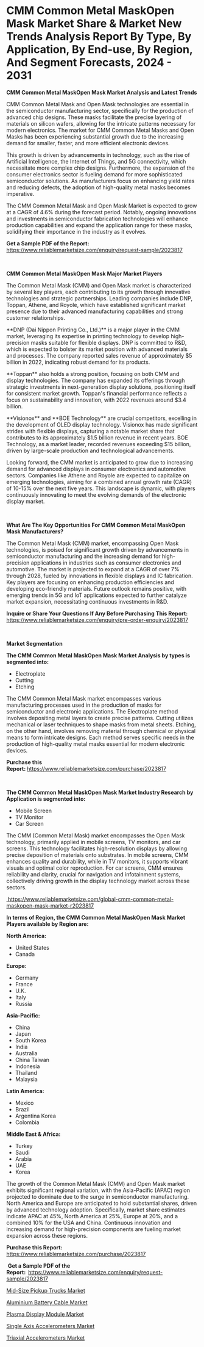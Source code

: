 <p><h1>CMM Common Metal MaskOpen Mask Market Share & Market New Trends Analysis Report By Type, By Application, By End-use, By Region, And Segment Forecasts, 2024 - 2031</h1></p><p><strong>CMM Common Metal MaskOpen Mask Market Analysis and Latest Trends</strong></p>
<p><p>CMM Common Metal Mask and Open Mask technologies are essential in the semiconductor manufacturing sector, specifically for the production of advanced chip designs. These masks facilitate the precise layering of materials on silicon wafers, allowing for the intricate patterns necessary for modern electronics. The market for CMM Common Metal Masks and Open Masks has been experiencing substantial growth due to the increasing demand for smaller, faster, and more efficient electronic devices.</p><p>This growth is driven by advancements in technology, such as the rise of Artificial Intelligence, the Internet of Things, and 5G connectivity, which necessitate more complex chip designs. Furthermore, the expansion of the consumer electronics sector is fueling demand for more sophisticated semiconductor solutions. As manufacturers focus on enhancing yield rates and reducing defects, the adoption of high-quality metal masks becomes imperative.</p><p>The CMM Common Metal Mask and Open Mask Market is expected to grow at a CAGR of 4.6% during the forecast period. Notably, ongoing innovations and investments in semiconductor fabrication technologies will enhance production capabilities and expand the application range for these masks, solidifying their importance in the industry as it evolves.</p></p>
<p><strong>Get a Sample PDF of the Report:&nbsp;</strong> <a href="https://www.reliablemarketsize.com/enquiry/request-sample/2023817?utm_campaign=1133&utm_medium=2&utm_source=Github&utm_content=ia&utm_term=30102024&utm_id=cmm-common-metal-maskopen-mask">https://www.reliablemarketsize.com/enquiry/request-sample/2023817</a></p>
<p>&nbsp;</p>
<p><strong>CMM Common Metal MaskOpen Mask Major Market Players</strong></p>
<p><p>The Common Metal Mask (CMM) and Open Mask market is characterized by several key players, each contributing to its growth through innovative technologies and strategic partnerships. Leading companies include DNP, Toppan, Athene, and Royole, which have established significant market presence due to their advanced manufacturing capabilities and strong customer relationships.</p><p>**DNP (Dai Nippon Printing Co., Ltd.)** is a major player in the CMM market, leveraging its expertise in printing technology to develop high-precision masks suitable for flexible displays. DNP is committed to R&D, which is expected to bolster its market position with advanced materials and processes. The company reported sales revenue of approximately $5 billion in 2022, indicating robust demand for its products.</p><p>**Toppan** also holds a strong position, focusing on both CMM and display technologies. The company has expanded its offerings through strategic investments in next-generation display solutions, positioning itself for consistent market growth. Toppan's financial performance reflects a focus on sustainability and innovation, with 2022 revenues around $3.4 billion.</p><p>**Visionox** and **BOE Technology** are crucial competitors, excelling in the development of OLED display technology. Visionox has made significant strides with flexible displays, capturing a notable market share that contributes to its approximately $1.5 billion revenue in recent years. BOE Technology, as a market leader, recorded revenues exceeding $15 billion, driven by large-scale production and technological advancements.</p><p>Looking forward, the CMM market is anticipated to grow due to increasing demand for advanced displays in consumer electronics and automotive sectors. Companies like Athene and Royole are expected to capitalize on emerging technologies, aiming for a combined annual growth rate (CAGR) of 10-15% over the next five years. This landscape is dynamic, with players continuously innovating to meet the evolving demands of the electronic display market.</p></p>
<p>&nbsp;</p>
<p><strong>What Are The Key Opportunities For CMM Common Metal MaskOpen Mask Manufacturers?</strong></p>
<p><p>The Common Metal Mask (CMM) market, encompassing Open Mask technologies, is poised for significant growth driven by advancements in semiconductor manufacturing and the increasing demand for high-precision applications in industries such as consumer electronics and automotive. The market is projected to expand at a CAGR of over 7% through 2028, fueled by innovations in flexible displays and IC fabrication. Key players are focusing on enhancing production efficiencies and developing eco-friendly materials. Future outlook remains positive, with emerging trends in 5G and IoT applications expected to further catalyze market expansion, necessitating continuous investments in R&D.</p></p>
<p><strong>Inquire or Share Your Questions If Any Before Purchasing This Report:</strong> <a href="https://www.reliablemarketsize.com/enquiry/pre-order-enquiry/2023817?utm_campaign=1133&utm_medium=2&utm_source=Github&utm_content=ia&utm_term=30102024&utm_id=cmm-common-metal-maskopen-mask">https://www.reliablemarketsize.com/enquiry/pre-order-enquiry/2023817</a></p>
<p>&nbsp;</p>
<p><strong>Market Segmentation</strong></p>
<p><strong>The CMM Common Metal MaskOpen Mask Market Analysis by types is segmented into:</strong></p>
<p><ul><li>Electroplate</li><li>Cutting</li><li>Etching</li></ul></p>
<p><p>The CMM Common Metal Mask market encompasses various manufacturing processes used in the production of masks for semiconductor and electronic applications. The Electroplate method involves depositing metal layers to create precise patterns. Cutting utilizes mechanical or laser techniques to shape masks from metal sheets. Etching, on the other hand, involves removing material through chemical or physical means to form intricate designs. Each method serves specific needs in the production of high-quality metal masks essential for modern electronic devices.</p></p>
<p><strong>Purchase this Report:&nbsp;</strong><a href="https://www.reliablemarketsize.com/purchase/2023817?utm_campaign=1133&utm_medium=2&utm_source=Github&utm_content=ia&utm_term=30102024&utm_id=cmm-common-metal-maskopen-mask">https://www.reliablemarketsize.com/purchase/2023817</a></p>
<p>&nbsp;</p>
<p><strong>The CMM Common Metal MaskOpen Mask Market Industry Research by Application is segmented into:</strong></p>
<p><ul><li>Mobile Screen</li><li>TV Monitor</li><li>Car Screen</li></ul></p>
<p><p>The CMM (Common Metal Mask) market encompasses the Open Mask technology, primarily applied in mobile screens, TV monitors, and car screens. This technology facilitates high-resolution displays by allowing precise deposition of materials onto substrates. In mobile screens, CMM enhances quality and durability, while in TV monitors, it supports vibrant visuals and optimal color reproduction. For car screens, CMM ensures reliability and clarity, crucial for navigation and infotainment systems, collectively driving growth in the display technology market across these sectors.</p></p>
<p><a href="https://www.reliablemarketsize.com/global-cmm-common-metal-maskopen-mask-market-r2023817?utm_campaign=1133&utm_medium=2&utm_source=Github&utm_content=ia&utm_term=30102024&utm_id=cmm-common-metal-maskopen-mask">&nbsp;https://www.reliablemarketsize.com/global-cmm-common-metal-maskopen-mask-market-r2023817</a></p>
<p><strong>In terms of Region, the CMM Common Metal MaskOpen Mask Market Players available by Region are:</strong></p>
<p>
    <p> <strong> North America: </strong>
        <ul>
            <li>United States</li>
            <li>Canada</li>
        </ul>
        </p> 
    <p> <strong> Europe: </strong>
        <ul>
            <li>Germany</li>
            <li>France</li>
            <li>U.K.</li>
            <li>Italy</li>
            <li>Russia</li>
        </ul>
        </p> 
    <p> <strong> Asia-Pacific: </strong>
        <ul>
            <li>China</li>
            <li>Japan</li>
            <li>South Korea</li>
            <li>India</li>
            <li>Australia</li>
            <li>China Taiwan</li>
            <li>Indonesia</li>
            <li>Thailand</li>
            <li>Malaysia</li>
        </ul>
        </p> 
    <p> <strong> Latin America: </strong>
        <ul>
            <li>Mexico</li>
            <li>Brazil</li>
            <li>Argentina Korea</li>
            <li>Colombia</li>
        </ul>
        </p> 
    <p> <strong> Middle East & Africa: </strong>
        <ul>
            <li>Turkey</li>
            <li>Saudi</li>
            <li>Arabia</li>
            <li>UAE</li>
            <li>Korea</li>
        </ul>
    </p>
    </p>
<p><p>The growth of the Common Metal Mask (CMM) and Open Mask market exhibits significant regional variation, with the Asia-Pacific (APAC) region projected to dominate due to the surge in semiconductor manufacturing. North America and Europe are anticipated to hold substantial shares, driven by advanced technology adoption. Specifically, market share estimates indicate APAC at 45%, North America at 25%, Europe at 20%, and a combined 10% for the USA and China. Continuous innovation and increasing demand for high-precision components are fueling market expansion across these regions.</p></p>
<p><strong>Purchase this Report: </strong><a href="https://www.reliablemarketsize.com/purchase/2023817?utm_campaign=1133&utm_medium=2&utm_source=Github&utm_content=ia&utm_term=30102024&utm_id=cmm-common-metal-maskopen-mask">https://www.reliablemarketsize.com/purchase/2023817</a></p>
<p>&nbsp;<strong>Get a Sample PDF of the Report:&nbsp;&nbsp;</strong><a href="https://www.reliablemarketsize.com/enquiry/request-sample/2023817?utm_campaign=1133&utm_medium=2&utm_source=Github&utm_content=ia&utm_term=30102024&utm_id=cmm-common-metal-maskopen-mask">https://www.reliablemarketsize.com/enquiry/request-sample/2023817</a></p>
<p><strong></strong></p>
<p><p><a href="https://www.linkedin.com/pulse/charting-future-comprehensive-analysis-global-mid-size-rojcf?utm_campaign=1133&utm_medium=2&utm_source=Github&utm_content=ia&utm_term=30102024&utm_id=cmm-common-metal-maskopen-mask">Mid-Size Pickup Trucks Market</a></p><p><a href="https://www.linkedin.com/pulse/unveiling-market-trends-global-aluminium-battery-cable-amnxf?utm_campaign=1133&utm_medium=2&utm_source=Github&utm_content=ia&utm_term=30102024&utm_id=cmm-common-metal-maskopen-mask">Aluminium Battery Cable Market</a></p><p><a href="https://www.linkedin.com/pulse/global-plasma-display-module-market-landscape-future-trends-lnxce?utm_campaign=1133&utm_medium=2&utm_source=Github&utm_content=ia&utm_term=30102024&utm_id=cmm-common-metal-maskopen-mask">Plasma Display Module Market</a></p><p><a href="https://github.com/lakeishabuahb/Market-Research-Report-List-1/blob/main/single-axis-accelerometers-market.md?utm_campaign=1133&utm_medium=2&utm_source=Github&utm_content=ia&utm_term=30102024&utm_id=cmm-common-metal-maskopen-mask">Single Axis Accelerometers Market</a></p><p><a href="https://github.com/sandygraoj2/Market-Research-Report-List-1/blob/main/triaxial-accelerometers-market.md?utm_campaign=1133&utm_medium=2&utm_source=Github&utm_content=ia&utm_term=30102024&utm_id=cmm-common-metal-maskopen-mask">Triaxial Accelerometers Market</a></p></p>